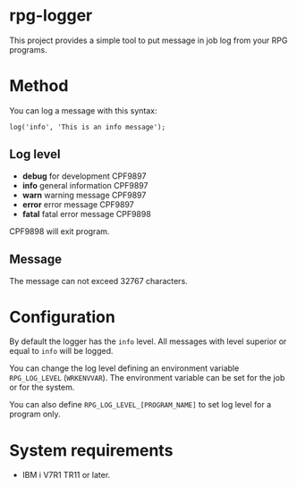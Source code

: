 # rpg-logger

This project provides a simple tool to put message in job log from your RPG programs.

# Method

You can log a message with this syntax:

```
log('info', 'This is an info message');
```

## Log level

* **debug** for development CPF9897
* **info** general information CPF9897
* **warn** warning message CPF9897
* **error** error message CPF9897
* **fatal** fatal error message CPF9898

CPF9898 will exit program.

## Message

The message can not exceed 32767 characters.

# Configuration

By default the logger has the `info` level. All messages with level superior or equal to `info` will be logged.

You can change the log level defining an environment variable `RPG_LOG_LEVEL` (`WRKENVVAR`).
The environment variable can be set for the job or for the system.

You can also define `RPG_LOG_LEVEL_[PROGRAM_NAME]` to set log level for a program only.

# System requirements

* IBM i V7R1 TR11 or later.
